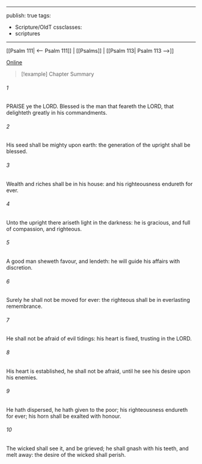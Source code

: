 

---
publish: true
tags:
  - Scripture/OldT
cssclasses:
  - scriptures
---
[[Psalm 111| <-- Psalm 111]] | [[Psalms]] | [[Psalm 113| Psalm 113 -->]]

[Online](https://churchofjesuschrist.org/study/scriptures/ot/ps/112?lang=eng)

>[!example] Chapter Summary
>
###### 1
PRAISE ye the LORD.  Blessed is the man that feareth the LORD, that delighteth greatly in his commandments.
###### 2
His seed shall be mighty upon earth: the generation of the upright shall be blessed.
###### 3
Wealth and riches shall be in his house: and his righteousness endureth for ever.
###### 4
Unto the upright there ariseth light in the darkness: he is gracious, and full of compassion, and righteous.
###### 5
A good man sheweth favour, and lendeth: he will guide his affairs with discretion.
###### 6
Surely he shall not be moved for ever: the righteous shall be in everlasting remembrance.
###### 7
He shall not be afraid of evil tidings: his heart is fixed, trusting in the LORD.
###### 8
His heart is established, he shall not be afraid, until he see his desire upon his enemies.
###### 9
He hath dispersed, he hath given to the poor; his righteousness endureth for ever; his horn shall be exalted with honour.
###### 10
The wicked shall see it, and be grieved; he shall gnash with his teeth, and melt away: the desire of the wicked shall perish.



